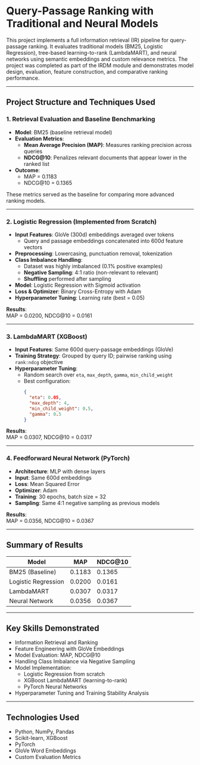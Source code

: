 # Query-Passage Ranking with Traditional and Neural Models

This project implements a full information retrieval (IR) pipeline for query-passage ranking. It evaluates traditional models (BM25, Logistic Regression), tree-based learning-to-rank (LambdaMART), and neural networks using semantic embeddings and custom relevance metrics. The project was completed as part of the IRDM module and demonstrates model design, evaluation, feature construction, and comparative ranking performance.

---

## Project Structure and Techniques Used

### 1. Retrieval Evaluation and Baseline Benchmarking
- **Model**: BM25 (baseline retrieval model)
- **Evaluation Metrics**:
  - **Mean Average Precision (MAP)**: Measures ranking precision across queries
  - **NDCG@10**: Penalizes relevant documents that appear lower in the ranked list
- **Outcome**:
  - MAP = 0.1183  
  - NDCG@10 = 0.1365

These metrics served as the baseline for comparing more advanced ranking models.

---

### 2. Logistic Regression (Implemented from Scratch)
- **Input Features**: GloVe (300d) embeddings averaged over tokens
  - Query and passage embeddings concatenated into 600d feature vectors
- **Preprocessing**: Lowercasing, punctuation removal, tokenization
- **Class Imbalance Handling**:  
  - Dataset was highly imbalanced (0.1% positive examples)  
  - **Negative Sampling**: 4:1 ratio (non-relevant to relevant)
  - **Shuffling** performed after sampling
- **Model**: Logistic Regression with Sigmoid activation  
- **Loss & Optimizer**: Binary Cross-Entropy with Adam  
- **Hyperparameter Tuning**: Learning rate (best = 0.05)

**Results**:  
MAP = 0.0200, NDCG@10 = 0.0161

---

### 3. LambdaMART (XGBoost)
- **Input Features**: Same 600d query-passage embeddings (GloVe)
- **Training Strategy**: Grouped by query ID; pairwise ranking using `rank:ndcg` objective
- **Hyperparameter Tuning**:
  - Random search over `eta`, `max_depth`, `gamma`, `min_child_weight`
  - Best configuration:
    ```json
    {
      "eta": 0.05,
      "max_depth": 4,
      "min_child_weight": 0.5,
      "gamma": 0.5
    }
    ```

**Results**:  
MAP = 0.0307, NDCG@10 = 0.0317

---

### 4. Feedforward Neural Network (PyTorch)
- **Architecture**: MLP with dense layers  
- **Input**: Same 600d embeddings  
- **Loss**: Mean Squared Error  
- **Optimizer**: Adam  
- **Training**: 30 epochs, batch size = 32  
- **Sampling**: Same 4:1 negative sampling as previous models

**Results**:  
MAP = 0.0356, NDCG@10 = 0.0367

---

## Summary of Results

| Model               | MAP    | NDCG@10 |
|--------------------|--------|---------|
| BM25 (Baseline)     | 0.1183 | 0.1365  |
| Logistic Regression | 0.0200 | 0.0161  |
| LambdaMART          | 0.0307 | 0.0317  |
| Neural Network      | 0.0356 | 0.0367  |

---

## Key Skills Demonstrated
- Information Retrieval and Ranking
- Feature Engineering with GloVe Embeddings
- Model Evaluation: MAP, NDCG@10
- Handling Class Imbalance via Negative Sampling
- Model Implementation:
  - Logistic Regression from scratch
  - XGBoost LambdaMART (learning-to-rank)
  - PyTorch Neural Networks
- Hyperparameter Tuning and Training Stability Analysis

---

## Technologies Used
- Python, NumPy, Pandas
- Scikit-learn, XGBoost
- PyTorch
- GloVe Word Embeddings
- Custom Evaluation Metrics
